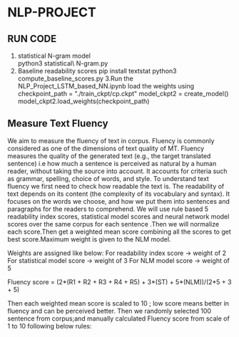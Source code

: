 # NLP-PROJECT

## RUN CODE
 1. statistical N-gram model  
           python3 statistical\ N-gram.py
 2. Baseline readability scores
           pip install textstat
           python3 compute_baseline_scores.py
 3.Run the NLP_Project_LSTM_based_NN.ipynb
           load the weights using 
           checkpoint_path = "./train_ckpt/cp.ckpt"
           model_ckpt2 = create_model()
           model_ckpt2.load_weights(checkpoint_path)
## Measure Text Fluency

We aim to measure the fluency of text in corpus. Fluency is commonly considered as one of the dimensions of text quality of MT. Fluency measures the quality of the generated text (e.g., the target translated sentence) i.e how much a sentence is perceived as natural by a human reader, without taking the source into account. It accounts for criteria such as grammar, spelling, choice of words, and style. To understand text fluency we first need to check how readable the text is. The readability of text depends on its content (the complexity of its vocabulary and syntax). It focuses on the words we choose, and how we put them into sentences and paragraphs for the readers to comprehend.
We will use rule based  5 readability index scores, statistical model scores and neural network model scores over the same corpus for each sentence .Then we will normalize each score.Then get a weighted mean score combining all the scores to get best score.Maximum weight is given to the NLM model.

Weights are assigned like below:
 For  readability index score -> weight of 2 
 For statistical model score -> weight of  3
 For NLM model score -> weight of  5

Fluency score = (2*(R1 + R2 + R3 + R4 + R5) + 3*(ST) + 5*(NLM))/(2*5 + 3 + 5)

Then each weighted mean score is scaled to 10 ; low score means better in fluency and can be perceived better.
Then we randomly selected 100 sentence from corpus;and manually calculated Fluency score from scale of 1 to 10 following below rules:


